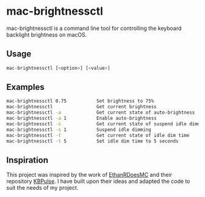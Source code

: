 # mac-brightnessctl
mac-brightnessctl is a command line tool for controlling the keyboard backlight brightness on macOS.
## Usage
```bash
mac-brightnessctl [<option>] [<value>]
```
## Examples
```bash
mac-brightnessctl 0.75           Set brightness to 75%
mac-brightnessctl                Get current brightness
mac-brightnessctl -a             Get current state of auto-brightness
mac-brightnessctl -a 1           Enable auto-brightness
mac-brightnessctl -s             Get current state of suspend idle dimming
mac-brightnessctl -s 1           Suspend idle dimming
mac-brightnessctl -t             Get current state of idle dim time
mac-brightnessctl -t 5           Set idle dim time to 5 seconds
```

## Inspiration

This project was inspired by the work of [EthanRDoesMC](https://github.com/EthanRDoesMC) and their repository [KBPulse](https://github.com/EthanRDoesMC/KBPulse). I have built upon their ideas and adapted the code to suit the needs of my project.
